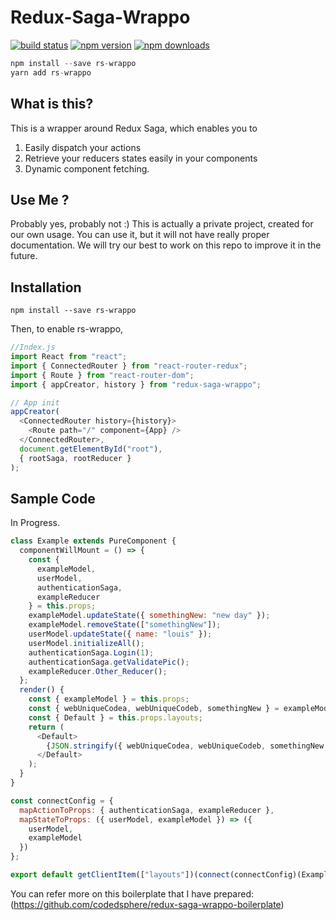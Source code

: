 # Redux-Saga-Wrappo

[![build status](https://img.shields.io/travis/codedsphere/rs-wrappo/master.svg?style=flat-square)](https://travis-ci.org/codedsphere/rs-wrappo)
[![npm version](https://img.shields.io/npm/v/rs-wrappo.svg?style=flat-square)](https://www.npmjs.com/package/rs-wrappo)
[![npm downloads](https://img.shields.io/npm/dm/rs-wrappo.svg?style=flat-square)](https://www.npmjs.com/package/rs-wrappo)

```js
npm install --save rs-wrappo
yarn add rs-wrappo
```

## What is this?

This is a wrapper around Redux Saga, which enables you to

1.  Easily dispatch your actions
2.  Retrieve your reducers states easily in your components
3.  Dynamic component fetching.

## Use Me ?

Probably yes, probably not :)
This is actually a private project, created for our own usage.
You can use it, but it will not have really proper documentation.
We will try our best to work on this repo to improve it in the future.

## Installation

```
npm install --save rs-wrappo
```

Then, to enable rs-wrappo,

```js
//Index.js
import React from "react";
import { ConnectedRouter } from "react-router-redux";
import { Route } from "react-router-dom";
import { appCreator, history } from "redux-saga-wrappo";

// App init
appCreator(
  <ConnectedRouter history={history}>
    <Route path="/" component={App} />
  </ConnectedRouter>,
  document.getElementById("root"),
  { rootSaga, rootReducer }
);
```

## Sample Code

In Progress.

```js
class Example extends PureComponent {
  componentWillMount = () => {
    const {
      exampleModel,
      userModel,
      authenticationSaga,
      exampleReducer
    } = this.props;
    exampleModel.updateState({ somethingNew: "new day" });
    exampleModel.removeState(["somethingNew"]);
    userModel.updateState({ name: "louis" });
    userModel.initializeAll();
    authenticationSaga.Login(1);
    authenticationSaga.getValidatePic();
    exampleReducer.Other_Reducer();
  };
  render() {
    const { exampleModel } = this.props;
    const { webUniqueCodea, webUniqueCodeb, somethingNew } = exampleModel;
    const { Default } = this.props.layouts;
    return (
      <Default>
        {JSON.stringify({ webUniqueCodea, webUniqueCodeb, somethingNew })}
      </Default>
    );
  }
}

const connectConfig = {
  mapActionToProps: { authenticationSaga, exampleReducer },
  mapStateToProps: ({ userModel, exampleModel }) => ({
    userModel,
    exampleModel
  })
};

export default getClientItem(["layouts"])(connect(connectConfig)(Example));
```
You can refer more on this boilerplate that I have prepared:
(https://github.com/codedsphere/redux-saga-wrappo-boilerplate)
